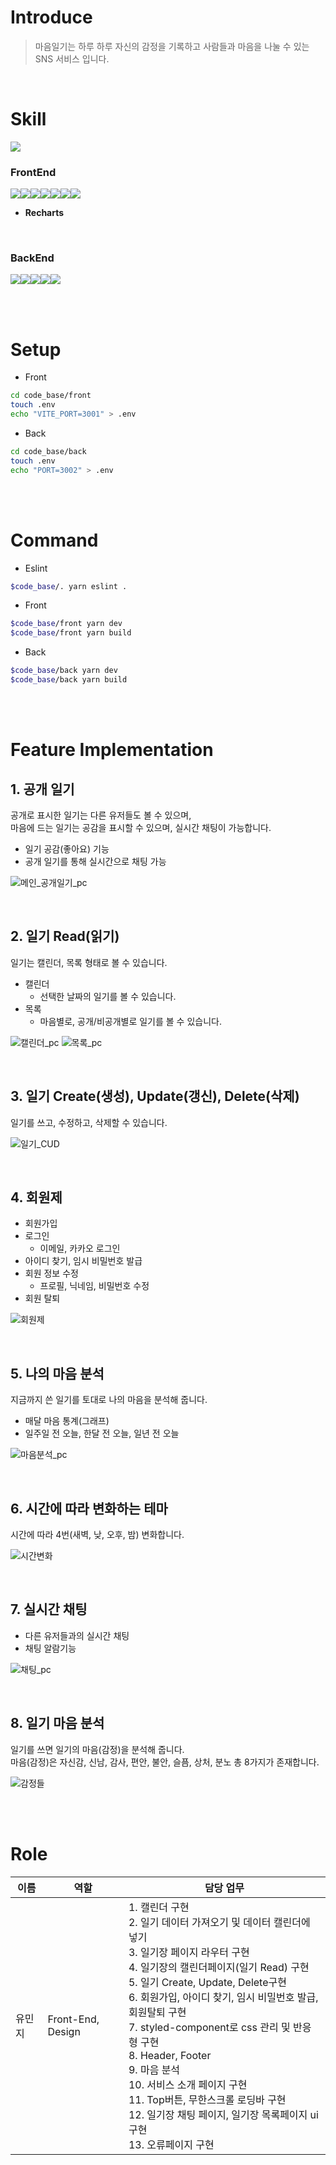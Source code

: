 # Introduce

> 마음일기는 하루 하루 자신의 감정을 기록하고 사람들과 마음을 나눌 수 있는 SNS 서비스 입니다.

<br>

# Skill

<img src="https://img.shields.io/badge/ESLint-4B32C3?style=for-the-badge&logo=ESLint&logoColor=white">

<br>

### FrontEnd

<img src="https://img.shields.io/badge/TypeScript-3178C6?style=for-the-badge&logo=TypeScript&logoColor=white"><img src="https://img.shields.io/badge/Vite-646CFF?style=for-the-badge&logo=Vite&logoColor=white"><img src="https://img.shields.io/badge/React-61DAFB?style=for-the-badge&logo=React&logoColor=black"><img src="https://img.shields.io/badge/React Router-CA4245?style=for-the-badge&logo=React Router&logoColor=white"><img src="https://img.shields.io/badge/styled components-DB7093?style=for-the-badge&logo=styled components&logoColor=white"><img src="https://img.shields.io/badge/React Query-FF4154?style=for-the-badge&logo=React Query&logoColor=white"><img src="https://img.shields.io/badge/Axios-5A29E4?style=for-the-badge&logo=Axios&logoColor=white">

-   **Recharts**

<br>

### BackEnd

<img src="https://img.shields.io/badge/TypeScript-3178C6?style=for-the-badge&logo=TypeScript&logoColor=white"><img src="https://img.shields.io/badge/ts node-3178C6?style=for-the-badge&logo=ts node&logoColor=white"><img src="https://img.shields.io/badge/Express-000000?style=for-the-badge&logo=Express&logoColor=white"><img src="https://img.shields.io/badge/Prisma-2D3748?style=for-the-badge&logo=Prisma&logoColor=white"><img src="https://img.shields.io/badge/SQLite-003B57?style=for-the-badge&logo=SQLite&logoColor=white">

<br><br>

# Setup

-   Front

```bash
cd code_base/front
touch .env
echo "VITE_PORT=3001" > .env
```

-   Back

```bash
cd code_base/back
touch .env
echo "PORT=3002" > .env
```

<br><br>

# Command

-   Eslint

```bash
$code_base/. yarn eslint .
```

-   Front

```bash
$code_base/front yarn dev
$code_base/front yarn build
```

-   Back

```bash
$code_base/back yarn dev
$code_base/back yarn build
```

<br><br>

# Feature Implementation

## 1. 공개 일기

공개로 표시한 일기는 다른 유저들도 볼 수 있으며,  
마음에 드는 일기는 공감을 표시할 수 있으며, 실시간 채팅이 가능합니다.

-   일기 공감(좋아요) 기능
-   공개 일기를 통해 실시간으로 채팅 가능

![메인_공개일기_pc](https://user-images.githubusercontent.com/64270940/229685860-f223b65f-abfe-41da-98a2-e342566fb634.PNG)

<br>

## 2. 일기 Read(읽기)

일기는 캘린더, 목록 형태로 볼 수 있습니다.

-   캘린더
    -   선택한 날짜의 일기를 볼 수 있습니다.
-   목록
    -   마음별로, 공개/비공개별로 일기를 볼 수 있습니다.

![캘린더_pc](https://user-images.githubusercontent.com/64270940/229689333-c60a79cf-4cc7-48a1-9674-478087d95799.png)
![목록_pc](https://user-images.githubusercontent.com/64270940/229689718-ccc0ec59-dc38-44b5-96d7-bfa17914fcfd.png)

<br>

## 3. 일기 Create(생성), Update(갱신), Delete(삭제)

일기를 쓰고, 수정하고, 삭제할 수 있습니다.

![일기_CUD](https://user-images.githubusercontent.com/64270940/229705783-87f94bc5-1697-4c75-90ee-034c6b9fcb1b.png)

<br>

## 4. 회원제

-   회원가입
-   로그인
    -   이메일, 카카오 로그인
-   아이디 찾기, 임시 비밀번호 발급
-   회원 정보 수정
    -   프로필, 닉네임, 비밀번호 수정
-   회원 탈퇴

![회원제](https://user-images.githubusercontent.com/64270940/229704990-7aa673b6-dabd-49b1-9273-91d426ae0eff.png)

<br>

## 5. 나의 마음 분석

지금까지 쓴 일기를 토대로 나의 마음을 분석해 줍니다.

-   매달 마음 통계(그래프)
-   일주일 전 오늘, 한달 전 오늘, 일년 전 오늘

![마음분석_pc](https://user-images.githubusercontent.com/64270940/229691027-54281cab-5e2b-43e0-b074-ca98ab311c0e.png)

<br>

## 6. 시간에 따라 변화하는 테마

시간에 따라 4번(새벽, 낮, 오후, 밤) 변화합니다.

![시간변화](https://user-images.githubusercontent.com/64270940/229704006-1c713a1f-4e19-43d3-beb4-444127d4f6e0.png)

<br>

## 7. 실시간 채팅

-   다른 유저들과의 실시간 채팅
-   채팅 알람기능

![채팅_pc](https://user-images.githubusercontent.com/64270940/229692957-8a832aeb-0222-4d4e-b747-ce37a4b40089.png)

<br>

## 8. 일기 마음 분석

일기를 쓰면 일기의 마음(감정)을 분석해 줍니다.  
마음(감정)은 자신감, 신남, 감사, 편안, 불안, 슬픔, 상처, 분노 총 8가지가 존재합니다.

![감정들](https://user-images.githubusercontent.com/64270940/229690465-8ef48d96-8065-4d28-bf6e-cebcc5acf5be.PNG)

<br><br>

# Role

| 이름   | 역할              | 담당 업무                                                                                                                                                                                                                                                                                                                                                                                                                                                                                 |
| ------ | ----------------- | ----------------------------------------------------------------------------------------------------------------------------------------------------------------------------------------------------------------------------------------------------------------------------------------------------------------------------------------------------------------------------------------------------------------------------------------------------------------------------------------- |
| 유민지 | Front-End, Design | 1. 캘린더 구현<br>2. 일기 데이터 가져오기 및 데이터 캘린더에 넣기<br>3. 일기장 페이지 라우터 구현<br>4. 일기장의 캘린더페이지(일기 Read) 구현<br>5. 일기 Create, Update, Delete구현<br>6. 회원가입, 아이디 찾기, 임시 비밀번호 발급, 회원탈퇴 구현<br>7. styled-component로 css 관리 및 반응형 구현<br>8. Header, Footer<br>9. 마음 분석<br>10. 서비스 소개 페이지 구현<br>11. Top버튼, 무한스크롤 로딩바 구현<br>12. 일기장 채팅 페이지, 일기장 목록페이지 ui구현<br>13. 오류페이지 구현 |
